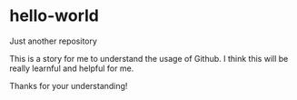 # hello-world
Just another repository

This is a story for me to understand the usage of Github.
I think this will be really learnful and helpful for me.

Thanks for your understanding!

